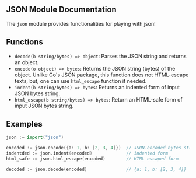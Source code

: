 ## JSON Module Documentation

The `json` module provides functionalities for playing with json!

## Functions

- `decode(b string/bytes) => object`: Parses the JSON string and returns an
  object.
- `encode(o object) => bytes`: Returns the JSON string (bytes) of the object.
  Unlike Go's JSON package, this function does not HTML-escape texts, but, one
  can use `html_escape` function if needed.
- `indent(b string/bytes) => bytes`: Returns an indented form of input JSON
  bytes string.
- `html_escape(b string/bytes) => bytes`: Return an HTML-safe form of input
  JSON bytes string.

## Examples

```go
json := import("json")

encoded := json.encode({a: 1, b: [2, 3, 4]})  // JSON-encoded bytes string
indentded := json.indent(encoded)             // indented form
html_safe := json.html_escape(encoded)        // HTML escaped form

decoded := json.decode(encoded)               // {a: 1, b: [2, 3, 4]}
```

